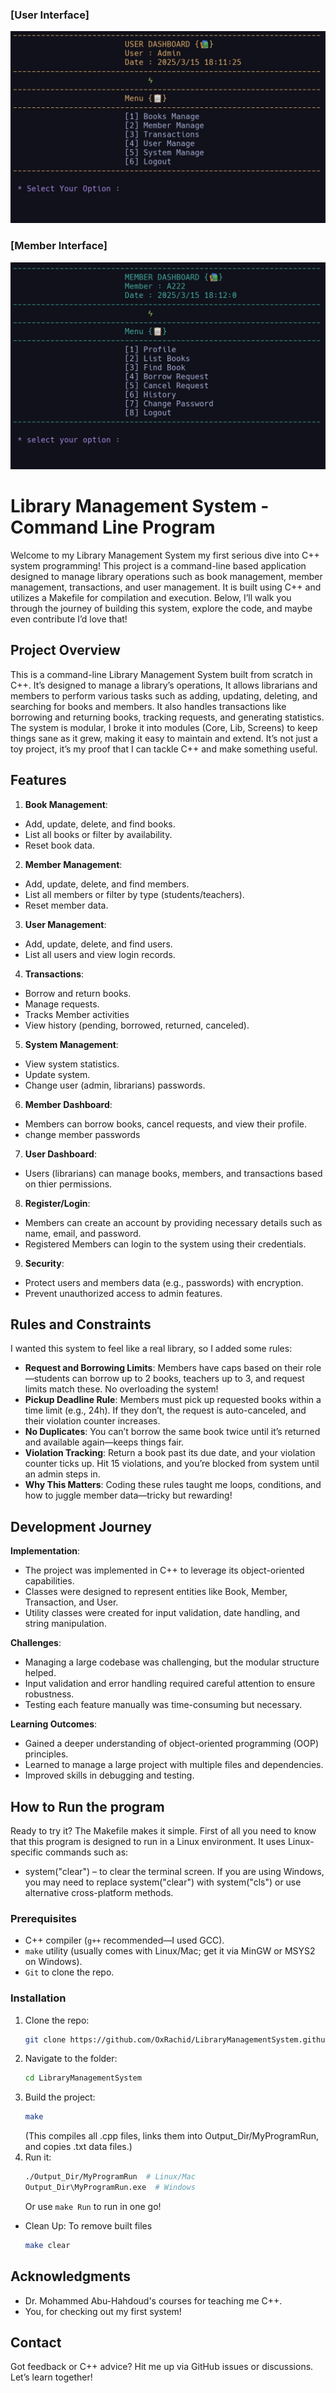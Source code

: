 ### [User Interface]
![Diagram](UserDashboardscreenshot.jpg)
### [Member Interface]
![Diagram](MemberDashboardscreenshot.jpg)

# Library Management System - Command Line Program

Welcome to my Library Management System my first serious dive into C++ system programming!
This project is a command-line based application designed to manage library operations such as book management, member management, transactions, and user management. It is built using C++ and utilizes a Makefile for compilation and execution.
Below, I’ll walk you through the journey of building this system, explore the code, and maybe even contribute I’d love that!

## Project Overview
This is a command-line Library Management System built from scratch in C++. It’s designed to manage a library’s operations, 
It allows librarians and members to perform various tasks such as adding, updating, deleting, and searching for books and members. It also handles transactions like borrowing and returning books, tracking requests, and generating statistics. The system is modular, I broke it into modules (Core, Lib, Screens) to keep things sane as it grew, making it easy to maintain and extend.
It’s not just a toy project, it’s my proof that I can tackle C++ and make something useful.

## Features
 1. **Book Management**: 
   - Add, update, delete, and find books.
   - List all books or filter by availability.
   - Reset book data.
 2. **Member Management**:
   - Add, update, delete, and find members.
   - List all members or filter by type (students/teachers).
   - Reset member data.
 3. **User Management**:
   - Add, update, delete, and find users.
   - List all users and view login records.
 4. **Transactions**: 
   - Borrow and return books.
   - Manage requests.
   - Tracks Member activities
   - View history (pending, borrowed, returned, canceled).
 5. **System Management**: 
   - View system statistics.
   - Update system.
   - Change user (admin, librarians) passwords.
 6. **Member Dashboard**: 
   - Members can borrow books, cancel requests, and view their profile.
   - change member passwords
 7. **User Dashboard**: 
   - Users (librarians) can manage books, members, and transactions based on thier permissions.
 8. **Register/Login**:
   - Members can create an account by providing necessary details such as name, email, and password.
   - Registered Members can login to the system using their credentials.
 9. **Security**:
   - Protect users and members data (e.g., passwords) with encryption.
   - Prevent unauthorized access to admin features.


## Rules and Constraints
I wanted this system to feel like a real library, so I added some rules:
- **Request and Borrowing Limits**: Members have caps based on their role—students can borrow up to 2 books, teachers up to 3, and request limits match these. No overloading the system!
- **Pickup Deadline Rule**: Members must pick up requested books within a time limit (e.g., 24h). If they don’t, the request is auto-canceled, and their violation counter increases.
- **No Duplicates**: You can’t borrow the same book twice until it’s returned and available again—keeps things fair.
- **Violation Tracking**: Return a book past its due date, and your violation counter ticks up. Hit 15 violations, and you’re blocked from system until an admin steps in.
- **Why This Matters**: Coding these rules taught me loops, conditions, and how to juggle member data—tricky but rewarding!

## Development Journey
**Implementation**: 
   - The project was implemented in C++ to leverage its object-oriented capabilities.
   - Classes were designed to represent entities like Book, Member, Transaction, and User.
   - Utility classes were created for input validation, date handling, and string manipulation.

**Challenges**:
   - Managing a large codebase was challenging, but the modular structure helped.
   - Input validation and error handling required careful attention to ensure robustness.
   - Testing each feature manually was time-consuming but necessary.
   
**Learning Outcomes**:
   - Gained a deeper understanding of object-oriented programming (OOP) principles.
   - Learned to manage a large project with multiple files and dependencies.
   - Improved skills in debugging and testing.

## How to Run the program
Ready to try it? The Makefile makes it simple.
First of all you need to know that this program is designed to run in a Linux environment. It uses Linux-specific commands such as:
   - system("clear") – to clear the terminal screen.
If you are using Windows, you may need to replace system("clear") with system("cls") or use alternative cross-platform methods.
### Prerequisites 
   - C++ compiler (`g++` recommended—I used GCC).
   - `make` utility (usually comes with Linux/Mac; get it via MinGW or MSYS2 on Windows).
   - `Git` to clone the repo.
### Installation
1. Clone the repo:
    ```bash
    git clone https://github.com/OxRachid/LibraryManagementSystem.github
    ```
2. Navigate to the folder:
    ```bash
    cd LibraryManagementSystem
    ```
3. Build the project:
   ```bash
   make
   ```
   (This compiles all .cpp files, links them into Output_Dir/MyProgramRun, and copies .txt data files.)
4. Run it:
   ```bash
   ./Output_Dir/MyProgramRun  # Linux/Mac
   Output_Dir\MyProgramRun.exe  # Windows
   ```
   Or use `make Run` to run in one go!

- Clean Up:
   To remove built files
   ```bash
   make clear
   ```
## Acknowledgments
  - Dr. Mohammed Abu-Hahdoud's courses for teaching me C++.
  - You, for checking out my first system!

## Contact
  Got feedback or C++ advice? Hit me up via GitHub issues or discussions. Let’s learn together!
